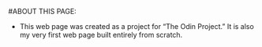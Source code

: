 #ABOUT THIS PAGE:

- This web page was created as a project for “The Odin Project.” It is also my very first web page built entirely from scratch.

